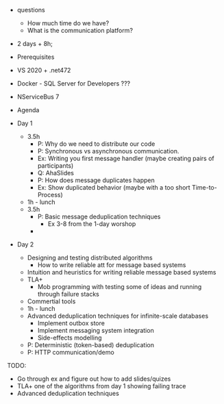 * questions
    * How much time do we have?
    * What is the communication platform?

* 2 days + 8h;
* Prerequisites
 * VS 2020 + .net472
 * Docker - SQL Server for Developers ???
 * NServiceBus 7

* Agenda
* Day 1
  * 3.5h
    * P: Why do we need to distribute our code
    * P: Synchronous vs asynchronous communication.
    * Ex: Writing you first message handler (maybe creating pairs of participants)
    * Q: AhaSlides
    * P: How does message duplicates happen
    * Ex: Show duplicated behavior (maybe with a too short Time-to-Process)
  * 1h - lunch
  * 3.5h
    * P: Basic message deduplication techniques
        * Ex 3-8 from the 1-day worshop
    * 
* Day 2
  * Designing and testing distributed algorithms
    * How to write reliable att for message based systems
  * Intuition and heuristics for writing reliable message based systems
  * TLA+
    * Mob programming with testing some of ideas and running through failure stacks
  * Commertial tools
  * 1h - lunch
  * Advanced deduplication techniques for infinite-scale databases
    * Implement outbox store
    * Implement messaging system integration
    * Side-effects modelling
  * P: Deterministic (token-based) deduplication
  * P: HTTP communication/demo


TODO:
 * Go through ex and figure out how to add slides/quizes
 * TLA+ one of the algorithms from day 1 showing failing trace
 * Advanced deduplication techniques
